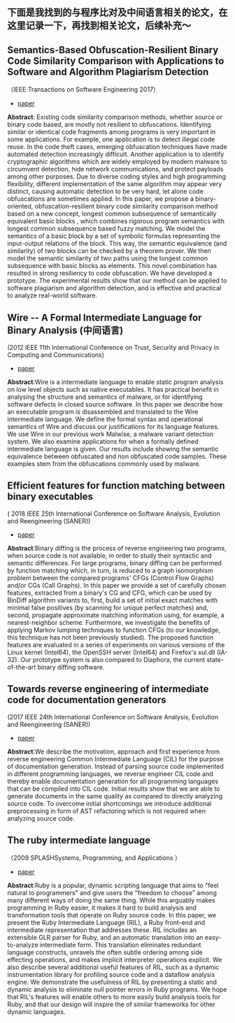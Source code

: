 下面是我找到的与程序比对及中间语言相关的论文，在这里记录一下，再找到相关论文，后续补充～
---

## Semantics-Based Obfuscation-Resilient Binary Code Similarity Comparison with Applications to Software and Algorithm Plagiarism Detection
（IEEE Transactions on Software Engineering 2017）

- [paper](https://ieeexplore.ieee.org/stamp/stamp.jsp?tp=&arnumber=7823022&tag=1) </br>

__Abstract__: Existing code similarity comparison methods, whether source or binary code based, are mostly not resilient to obfuscations. Identifying similar or identical code fragments among programs is very important in some applications. For example, one application is to detect illegal code reuse. In the code theft cases, emerging obfuscation techniques have made automated detection increasingly difficult. Another application is to identify cryptographic algorithms which are widely employed by modern malware to circumvent detection, hide network communications, and protect payloads among other purposes. Due to diverse coding styles and high programming flexibility, different implementation of the same algorithm may appear very distinct, causing automatic detection to be very hard, let alone code obfuscations are sometimes applied. In this paper, we propose a binary-oriented, obfuscation-resilient binary code similarity comparison method based on a new concept, longest common subsequence of semantically equivalent basic blocks , which combines rigorous program semantics with longest common subsequence based fuzzy matching. We model the semantics of a basic block by a set of symbolic formulas representing the input-output relations of the block. This way, the semantic equivalence (and similarity) of two blocks can be checked by a theorem prover. We then model the semantic similarity of two paths using the longest common subsequence with basic blocks as elements. This novel combination has resulted in strong resiliency to code obfuscation. We have developed a prototype. The experimental results show that our method can be applied to software plagiarism and algorithm detection, and is effective and practical to analyze real-world software.

## Wire -- A Formal Intermediate Language for Binary Analysis (中间语言)
(2012 IEEE 11th International Conference on Trust, Security and Privacy in Computing and Communications)

- [paper](https://ieeexplore.ieee.org/stamp/stamp.jsp?tp=&arnumber=6296015)

__Abstract__:Wire is a intermediate language to enable static program analysis on low level objects such as native executables. It has practical benefit in analysing the structure and semantics of malware, or for identifying software defects in closed source software. In this paper we describe how an executable program is disassembled and translated to the Wire intermediate language. We define the formal syntax and operational semantics of Wire and discuss our justifications for its language features. We use Wire in our previous work Malwise, a malware variant detection system. We also examine applications for when a formally defined intermediate language is given. Our results include showing the semantic equivalence between obfuscated and non obfuscated code samples. These examples stem from the obfuscations commonly used by malware.

## Efficient features for function matching between binary executables
( 2018 IEEE 25th International Conference on Software Analysis, Evolution and Reengineering (SANER))

- [paper](https://ieeexplore.ieee.org/stamp/stamp.jsp?tp=&arnumber=8330221)

__Abstract__:Binary diffing is the process of reverse engineering two programs, when source code is not available, in order to study their syntactic and semantic differences. For large programs, binary diffing can be performed by function matching which, in turn, is reduced to a graph isomorphism problem between the compared programs' CFGs (Control Flow Graphs) and/or CGs (Call Graphs). In this paper we provide a set of carefully chosen features, extracted from a binary's CG and CFG, which can be used by BinDiff algorithm variants to, first, build a set of initial exact matches with minimal false positives (by scanning for unique perfect matches) and, second, propagate approximate matching information using, for example, a nearest-neighbor scheme. Furthermore, we investigate the benefits of applying Markov lumping techniques to function CFGs (to our knowledge, this technique has not been previously studied). The proposed function features are evaluated in a series of experiments on various versions of the Linux kernel (Intel64), the OpenSSH server (Intel64) and Firefox's xul.dll (IA-32). Our prototype system is also compared to Diaphora, the current state-of-the-art binary diffing software.

## Towards reverse engineering of intermediate code for documentation generators
(2017 IEEE 24th International Conference on Software Analysis, Evolution and Reengineering (SANER))

- [paper](https://ieeexplore.ieee.org/stamp/stamp.jsp?tp=&arnumber=7884673)

__Abstract__:We describe the motivation, approach and first experience from reverse engineering Common Intermediate Language (CIL) for the purpose of documentation generation. Instead of parsing source code implemented in different programming languages, we reverse engineer CIL code and thereby enable documentation generation for all programming languages that can be compiled into CIL code. Initial results show that we are able to generate documents in the same quality as compared to directly analyzing source code. To overcome initial shortcomings we introduce additional preprocessing in form of AST refactoring which is not required when analyzing source code.

## The ruby intermediate language
（2009 SPLASHSystems, Programming, and Applications ）

- [paper](http://delivery.acm.org/10.1145/1650000/1640148/p89-furr.pdf?ip=211.64.159.13&id=1640148&acc=ACTIVE%20SERVICE&key=BF85BBA5741FDC6E%2E62F7C54E1C56C642%2E4D4702B0C3E38B35%2E4D4702B0C3E38B35&__acm__=1571194995_d31de164d14d411531486d87c25b9bca)

__Abstract__:Ruby is a popular, dynamic scripting language that aims to "feel natural to programmers" and give users the "freedom to choose" among many different ways of doing the same thing. While this arguably makes programming in Ruby easier, it makes it hard to build analysis and transformation tools that operate on Ruby source code. In this paper, we present the Ruby Intermediate Language (RIL), a Ruby front-end and intermediate representation that addresses these. RIL includes an extensible GLR parser for Ruby, and an automatic translation into an easy-to-analyze intermediate form. This translation eliminates redundant language constructs, unravels the often subtle ordering among side effecting operations, and makes implicit interpreter operations explicit. We also describe several additional useful features of RIL, such as a dynamic instrumentation library for profiling source code and a dataflow analysis engine. We demonstrate the usefulness of RIL by presenting a static and dynamic analysis to eliminate null pointer errors in Ruby programs. We hope that RIL's features will enable others to more easily build analysis tools for Ruby, and that our design will inspire the of similar frameworks for other dynamic languages.

## 


